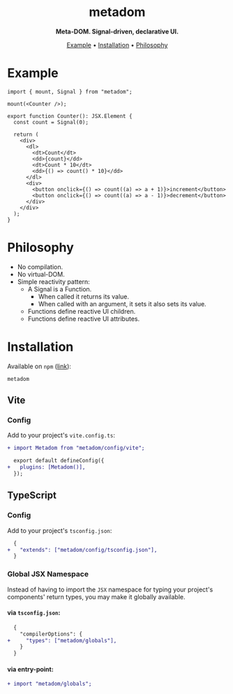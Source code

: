 <div align="center">

# metadom

**Meta-DOM. Signal-driven, declarative UI.**

[Example](#example) • [Installation](#installation) • [Philosophy](#philosophy)

</div>

# Example

```tsx
import { mount, Signal } from "metadom";

mount(<Counter />);

export function Counter(): JSX.Element {
  const count = Signal(0);

  return (
    <div>
      <dl>
        <dt>Count</dt>
        <dd>{count}</dd>
        <dt>Count * 10</dt>
        <dd>{() => count() * 10}</dd>
      </dl>
      <div>
        <button onclick={() => count((a) => a + 1)}>increment</button>
        <button onclick={() => count((a) => a - 1)}>decrement</button>
      </div>
    </div>
  );
}
```

# Philosophy

- No compilation.
- No virtual-DOM.
- Simple reactivity pattern:
  - A Signal is a Function.
    - When called it returns its value.
    - When called with an argument, it sets it also sets its value.
  - Functions define reactive UI children.
  - Functions define reactive UI attributes.

# Installation

Available on `npm` ([link](https://www.npmjs.com/package/metadom)):

```
metadom
```

## Vite

### Config

Add to your project's `vite.config.ts`:

```diff
+ import Metadom from "metadom/config/vite";

  export default defineConfig({
+   plugins: [Metadom()],
  });
```

## TypeScript

### Config

Add to your project's `tsconfig.json`:

```diff
  {
+   "extends": ["metadom/config/tsconfig.json"],
  }
```

### Global JSX Namespace

Instead of having to import the `JSX` namespace for typing your project's
components' return types, you may make it globally available.

#### via `tsconfig.json`:

```diff
  {
    "compilerOptions": {
+     "types": ["metadom/globals"],
    }
  }
```

#### via entry-point:

```diff
+ import "metadom/globals";
```
